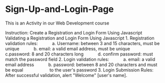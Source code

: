 # Sign-Up-and-Login-Page

This is an Activity in our Web Development course

Instruction: Create a Registration and Login Form Using Javascript 
             Validating a Registration and Login Form Using Javascript
                1. Registration validation rules:
                      a. Username: between 3 and 15 characters, must be unique
                      b. email: a valid email address, must be unique
                      c.password: 8 and 20 characters long
                      d. confirm password: must match the password field
                2. Login validation rules:
                      a. email: a valid email address
                      b. password: between 8 and 20 characters and must be equal
                                 to the user's password
                3. Login Submission Rules: After successful validation,
                alert "Welcome" [user's name].
